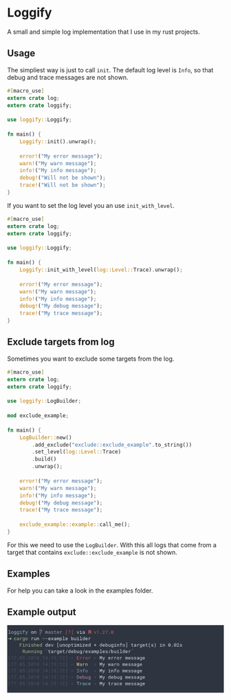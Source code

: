 # Loggify

A small and simple log implementation that I use in my rust projects.

## Usage

The simpliest way is just to call `init`.
The default log level is `Info`, so that debug and trace messages are not shown.

``` rust
#[macro_use]
extern crate log;
extern crate loggify;

use loggify::Loggify;

fn main() {
    Loggify::init().unwrap();

    error!("My error message");
    warn!("My warn message");
    info!("My info message");
    debug!("Will not be shown");
    trace!("Will not be shown");
}
```

If you want to set the log level you an use `init_with_level`.

``` rust
#[macro_use]
extern crate log;
extern crate loggify;

use loggify::Loggify;

fn main() {
    Loggify::init_with_level(log::Level::Trace).unwrap();

    error!("My error message");
    warn!("My warn message");
    info!("My info message");
    debug!("My debug message");
    trace!("My trace message");
}
```

## Exclude targets from log

Sometimes you want to exclude some targets from the log.

``` rust
#[macro_use]
extern crate log;
extern crate loggify;

use loggify::LogBuilder;

mod exclude_example;

fn main() {
    LogBuilder::new()
        .add_exclude("exclude::exclude_example".to_string())
        .set_level(log::Level::Trace)
        .build()
        .unwrap();

    error!("My error message");
    warn!("My warn message");
    info!("My info message");
    debug!("My debug message");
    trace!("My trace message");

    exclude_example::example::call_me();
}
```

For this we need to use the `LogBuilder`.
With this all logs that come from a target that contains `exclude::exclude_example` is not shown.

## Examples

For help you can take a look in the examples folder.

## Example output

[![terminal](./assets/terminal.png)]()